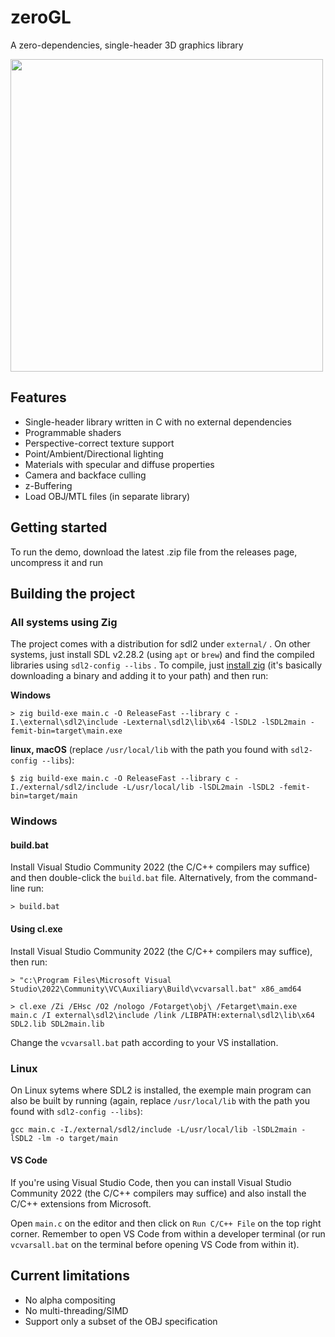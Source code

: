 # zeroGL
A zero-dependencies, single-header 3D graphics library

<img src="./docs/img/rasterizer.gif" width="500">

## Features

* Single-header library written in C with no external dependencies
* Programmable shaders
* Perspective-correct texture support
* Point/Ambient/Directional lighting
* Materials with specular and diffuse properties
* Camera and backface culling
* z-Buffering
* Load OBJ/MTL files (in separate library)

## Getting started

To run the demo, download the latest .zip file from the releases page, uncompress it and run

## Building the project

### All systems using Zig

The project comes with a distribution for sdl2 under `external/` . On other systems, just install SDL v2.28.2 (using `apt` or `brew`) and find the compiled libraries using `sdl2-config --libs` . To compile, just [install zig](https://ziglang.org/learn/getting-started/#installing-zig) (it's basically downloading a binary and adding it to your path) and then run:

**Windows**
```console
> zig build-exe main.c -O ReleaseFast --library c -I.\external\sdl2\include -Lexternal\sdl2\lib\x64 -lSDL2 -lSDL2main -femit-bin=target\main.exe
```

**linux, macOS** (replace `/usr/local/lib` with the path you found with `sdl2-config --libs`):
```console
$ zig build-exe main.c -O ReleaseFast --library c -I./external/sdl2/include -L/usr/local/lib -lSDL2main -lSDL2 -femit-bin=target/main
```

### Windows

#### build.bat
Install Visual Studio Community 2022 (the C/C++ compilers may suffice) and then double-click the `build.bat` file. Alternatively, from the command-line run:

```console
> build.bat
```

#### Using cl.exe
Install Visual Studio Community 2022 (the C/C++ compilers may suffice), then run:

```console
> "c:\Program Files\Microsoft Visual Studio\2022\Community\VC\Auxiliary\Build\vcvarsall.bat" x86_amd64

> cl.exe /Zi /EHsc /O2 /nologo /Fotarget\obj\ /Fetarget\main.exe main.c /I external\sdl2\include /link /LIBPATH:external\sdl2\lib\x64 SDL2.lib SDL2main.lib
```

Change the `vcvarsall.bat` path according to your VS installation.

### Linux

On Linux sytems where SDL2 is installed, the exemple main program can also be built by running (again, replace `/usr/local/lib` with the path you found with `sdl2-config --libs`):

```console
gcc main.c -I./external/sdl2/include -L/usr/local/lib -lSDL2main -lSDL2 -lm -o target/main
```

#### VS Code
If you're using Visual Studio Code, then you can install Visual Studio Community 2022 (the C/C++ compilers may suffice) and also install the C/C++ extensions from Microsoft.

Open `main.c` on the editor and then click on `Run C/C++ File` on the top right corner. Remember to open VS Code from within a developer terminal (or run `vcvarsall.bat` on the terminal before opening VS Code from within it).

## Current limitations

* No alpha compositing
* No multi-threading/SIMD
* Support only a subset of the OBJ specification
